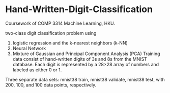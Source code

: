 # Hand-Written-Digit-Classification
Coursework of COMP 3314 Machine Learning, HKU. 

two-class digit classification problem using 
1. logistic regression and the k-nearest neighbors (k-NN)
2. Neural Network
3. Mixture of Gaussian and Principal Component Analysis (PCA)
Training data consist of hand-written digits of 3s and 8s from the MNIST database. 
Each digit is represented by a 28×28 array of numbers and labeled as either 0 or 1. 

Three separate data sets: mnist38 train, mnist38 validate, mnist38 test, with 200, 100, and 100 data points, respectively. 


